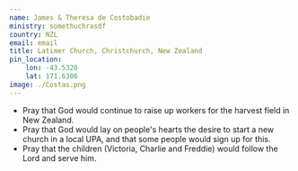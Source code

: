 ```yaml
---
name: James & Theresa de Costobadie
ministry: somethuchrasdf
country: NZL
email: email
title: Latimer Church, Christchurch, New Zealand
pin_location:
    lon: -43.5320
    lat: 171.6306
image: ./Costas.png
---
```

* Pray that God would continue to raise up workers for the harvest field in New Zealand.
* Pray that God would lay on people's hearts the desire to start a new church in a local UPA, and that some people would sign up for this.
* Pray that the children (Victoria, Charlie and Freddie) would follow the Lord and serve him.
